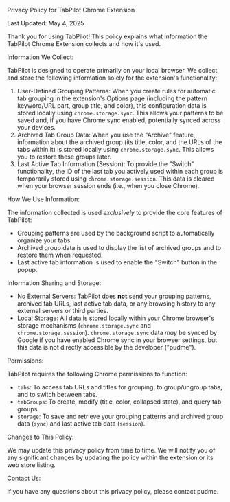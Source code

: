 Privacy Policy for TabPilot Chrome Extension

Last Updated: May 4, 2025

Thank you for using TabPilot! This policy explains what information the TabPilot Chrome Extension collects and how it's used.

Information We Collect:

TabPilot is designed to operate primarily on your local browser. We collect and store the following information solely for the extension's functionality:

1.  User-Defined Grouping Patterns: When you create rules for automatic tab grouping in the extension's Options page (including the pattern keyword/URL part, group title, and color), this configuration data is stored locally using `chrome.storage.sync`. This allows your patterns to be saved and, if you have Chrome sync enabled, potentially synced across your devices.
2.  Archived Tab Group Data: When you use the "Archive" feature, information about the archived group (its title, color, and the URLs of the tabs within it) is stored locally using `chrome.storage.sync`. This allows you to restore these groups later.
3.  Last Active Tab Information (Session): To provide the "Switch" functionality, the ID of the last tab you actively used within each group is temporarily stored using `chrome.storage.session`. This data is cleared when your browser session ends (i.e., when you close Chrome).

How We Use Information:

The information collected is used *exclusively* to provide the core features of TabPilot:

*   Grouping patterns are used by the background script to automatically organize your tabs.
*   Archived group data is used to display the list of archived groups and to restore them when requested.
*   Last active tab information is used to enable the "Switch" button in the popup.

Information Sharing and Storage:

*   No External Servers: TabPilot does **not** send your grouping patterns, archived tab URLs, last active tab data, or any browsing history to any external servers or third parties.
*   Local Storage: All data is stored locally within your Chrome browser's storage mechanisms (`chrome.storage.sync` and `chrome.storage.session`). `chrome.storage.sync` data *may* be synced by Google if you have enabled Chrome sync in your browser settings, but this data is not directly accessible by the developer ("pudme").

Permissions:

TabPilot requires the following Chrome permissions to function:

*   `tabs`: To access tab URLs and titles for grouping, to group/ungroup tabs, and to switch between tabs.
*   `tabGroups`: To create, modify (title, color, collapsed state), and query tab groups.
*   `storage`: To save and retrieve your grouping patterns and archived group data (`sync`) and last active tab data (`session`).

Changes to This Policy:

We may update this privacy policy from time to time. We will notify you of any significant changes by updating the policy within the extension or its web store listing.

Contact Us:

If you have any questions about this privacy policy, please contact pudme. 